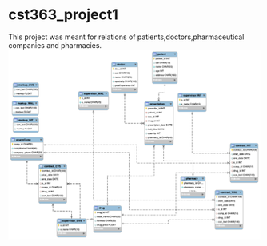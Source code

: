 # cst363_project1
This project was meant for relations of patients,doctors,pharmaceutical companies and pharmacies. 
<img src= "https://github.com/flores58c/cst363_project1/blob/main/er_model.png?raw=true">
